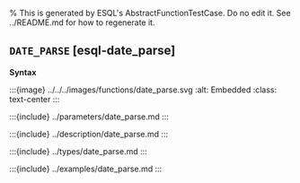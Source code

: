 % This is generated by ESQL's AbstractFunctionTestCase. Do no edit it. See ../README.md for how to regenerate it.

## `DATE_PARSE` [esql-date_parse]

**Syntax**

:::{image} ../../../images/functions/date_parse.svg
:alt: Embedded
:class: text-center
:::


:::{include} ../parameters/date_parse.md
:::

:::{include} ../description/date_parse.md
:::

:::{include} ../types/date_parse.md
:::

:::{include} ../examples/date_parse.md
:::

